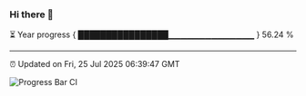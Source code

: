 ### Hi there 👋

⏳ Year progress { ████████████████▁▁▁▁▁▁▁▁▁▁▁▁▁▁ } 56.24 %

---

⏰ Updated on Fri, 25 Jul 2025 06:39:47 GMT

![Progress Bar CI](https://github.com/ZhaoGui/ZhaoGui/workflows/Progress%20Bar%20CI/badge.svg)
